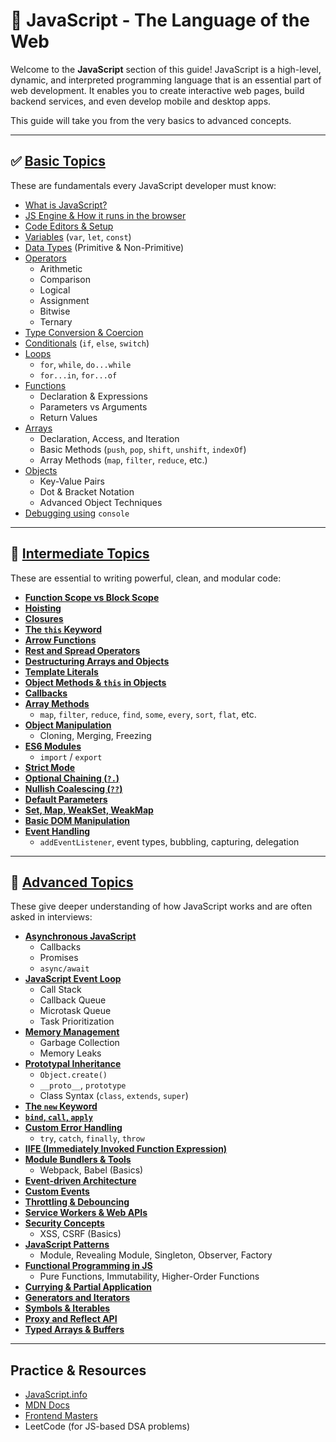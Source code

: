 # 📘 JavaScript - The Language of the Web

Welcome to the **JavaScript** section of this guide! JavaScript is a high-level, dynamic, and interpreted programming language that is an essential part of web development. It enables you to create interactive web pages, build backend services, and even develop mobile and desktop apps.

This guide will take you from the very basics to advanced concepts.

---

## ✅ [**Basic Topics**](./Basic.md#)

These are fundamentals every JavaScript developer must know:

- [What is JavaScript?](./Basic.md#what-is-javascript)
- [JS Engine & How it runs in the browser](./Basic.md#javascript-engine--how-it-runs-in-the-browser)
- [Code Editors & Setup](./Basic.md#code-editors--setup)
- [Variables](./Basic.md#variables) (`var`, `let`, `const`)
- [Data Types](./Basic.md#data-types) (Primitive & Non-Primitive)
- [Operators](./Basic.md#operators)
  - Arithmetic
  - Comparison
  - Logical
  - Assignment
  - Bitwise
  - Ternary
- [Type Conversion & Coercion](./Basic.md#type-conversion--coercion)
- [Conditionals](./Basic.md#conditionals) (`if`, `else`, `switch`)
- [Loops](./Basic.md#loops)
  - `for`, `while`, `do...while`
  - `for...in`, `for...of`
- [Functions](./Basic.md#functions)
  - Declaration & Expressions
  - Parameters vs Arguments
  - Return Values
- [Arrays](./Basic.md#arrays)
  - Declaration, Access, and Iteration
  - Basic Methods (`push`, `pop`, `shift`, `unshift`, `indexOf`)
  - Array Methods (`map`, `filter`, `reduce`, etc.)
- [Objects](./Basic.md#objects)
  - Key-Value Pairs
  - Dot & Bracket Notation
  - Advanced Object Techniques
- [Debugging using](./Basic.md#debugging-using-console) `console`

---

## 🚀 [**Intermediate Topics**](./Intermediate.md#)

These are essential to writing powerful, clean, and modular code:

- [**Function Scope vs Block Scope**](./Intermediate.md#function-scope-vs-block-scope)
- [**Hoisting**](./Intermediate.md#hoisting)
- [**Closures**](./Intermediate.md#closures)
- [**The `this` Keyword**](./Intermediate.md#the-this-keyword)
- [**Arrow Functions**](./Intermediate.md#arrow-functions)
- [**Rest and Spread Operators**](./Intermediate.md#rest-and-spread-operators)
- [**Destructuring Arrays and Objects**](./Intermediate.md#destructuring-arrays-and-objects)
- [**Template Literals**](./Intermediate.md#template-literals)
- [**Object Methods & `this` in Objects**](./Intermediate.md#object-methods--this-in-objects)
- [**Callbacks**](./Intermediate.md#callbacks)
- [**Array Methods**](./Intermediate.md#array-methods)
  - `map`, `filter`, `reduce`, `find`, `some`, `every`, `sort`, `flat`, etc.
- [**Object Manipulation**](./Intermediate.md#object-manipulation)
  - Cloning, Merging, Freezing
- [**ES6 Modules**](./Intermediate.md#es6-modules)
  - `import` / `export`
- [**Strict Mode**](./Intermediate.md#strict-mode)
- [**Optional Chaining (`?.`)**](./Intermediate.md#optional-chaining-)
- [**Nullish Coalescing (`??`)**](./Intermediate.md#nullish-coalescing-)
- [**Default Parameters**](./Intermediate.md#default-parameters)
- [**Set, Map, WeakSet, WeakMap**](./Intermediate.md#set-map-weakset-weakmap)
- [**Basic DOM Manipulation**](./Intermediate.md#basic-dom-manipulation)
- [**Event Handling**](./Intermediate.md#event-handling)
  - `addEventListener`, event types, bubbling, capturing, delegation

---

## 🧠 [**Advanced Topics**](./Advanced.md#)

These give deeper understanding of how JavaScript works and are often asked in interviews:

- [**Asynchronous JavaScript**](./Advanced.md#asynchronous-javascript)
  - Callbacks
  - Promises
  - `async/await`
- [**JavaScript Event Loop**](./Advanced.md#javascript-event-loop)
  - Call Stack
  - Callback Queue
  - Microtask Queue
  - Task Prioritization
- [**Memory Management**](./Advanced.md#memory-management)
  - Garbage Collection
  - Memory Leaks
- [**Prototypal Inheritance**](./Advanced.md#prototypal-inheritance)
  - `Object.create()`
  - `__proto__`, `prototype`
  - Class Syntax (`class`, `extends`, `super`)
- [**The `new` Keyword**](./Advanced.md#the-new-keyword)
- [**`bind`, `call`, `apply`**](./Advanced.md#bind-call-apply)
- [**Custom Error Handling**](./Advanced.md#custom-error-handling)
  - `try`, `catch`, `finally`, `throw`
- [**IIFE (Immediately Invoked Function Expression)**](./Advanced.md#iife-immediately-invoked-function-expression)
- [**Module Bundlers & Tools**](./Advanced.md#module-bundlers--tools)
  - Webpack, Babel (Basics)
- [**Event-driven Architecture**](./Advanced.md#event-driven-architecture)
- [**Custom Events**](./Advanced.md#custom-events)
- [**Throttling & Debouncing**](./Advanced.md#throttling--debouncing)
- [**Service Workers & Web APIs**](./Advanced.md#service-workers--web-apis)
- [**Security Concepts**](./Advanced.md#security-concepts)
  - XSS, CSRF (Basics)
- [**JavaScript Patterns**](./Advanced.md#javascript-patterns)
  - Module, Revealing Module, Singleton, Observer, Factory
- [**Functional Programming in JS**](./Advanced.md#functional-programming-in-js)
  - Pure Functions, Immutability, Higher-Order Functions
- [**Currying & Partial Application**](./Advanced.md#currying--partial-application)
- [**Generators and Iterators**](./Advanced.md#generators-and-iterators)
- [**Symbols & Iterables**](./Advanced.md#symbols--iterables)
- [**Proxy and Reflect API**](./Advanced.md#proxy-and-reflect-api)
- [**Typed Arrays & Buffers**](./Advanced.md#typed-arrays--buffers)

---

## Practice & Resources

- [JavaScript.info](https://javascript.info)
- [MDN Docs](https://developer.mozilla.org/en-US/docs/Web/JavaScript)
- [Frontend Masters](https://frontendmasters.com)
- LeetCode (for JS-based DSA problems)


